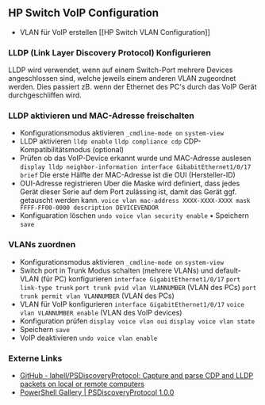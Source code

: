 ## HP Switch VoIP Configuration
* VLAN für VoIP erstellen
[[HP Switch VLAN Configuration]]

### LLDP (Link Layer Discovery Protocol) Konfigurieren
LLDP wird verwendet, wenn auf einem Switch-Port mehrere Devices angeschlossen sind, welche jeweils einem anderen VLAN zugeordnet werden. Dies passiert zB. wenn der Ethernet des PC's durch das VoIP Gerät durchgeschliffen wird. 

### LLDP aktivieren und MAC-Adresse freischalten
* Konfigurationsmodus aktivieren
`_cmdline-mode on`
`system-view`
* LLDP aktivieren
`lldp enable`
`lldp compliance cdp` CDP-Kompatibilitätsmodus (optional)
* Prüfen ob das VoIP-Device erkannt wurde und MAC-Adresse auslesen
`display lldp neighbor-information interface GibabitEthernet1/0/17 brief`
Die erste Hälfte der MAC-Adresse ist die OUI (Hersteller-ID)
* OUI-Adresse registrieren
Uber die Maske wird definiert, dass jedes Gerät dieser Serie auf dem Port zulässing ist, damit das Gerät ggf. getauscht werden kann.
`voice vlan mac-address XXXX-XXXX-XXXX mask FFFF-FF00-0000 description DEVICEVENDOR`
* Konfiguaration löschen
`undo voice vlan security enable`
• Speichern
`save`

### VLANs zuordnen
* Konfigurationsmodus aktivieren
`_cmdline-mode on`
`system-view`
* Switch port in Trunk Modus schalten (mehrere VLANs) und default-VLAN (für PC) konfigurieren
`interface GigabitEthernet1/0/17`
`port link-type trunk`
`port trunk pvid vlan VLANNUMBER` (VLAN des PCs)
`port trunk permit vlan VLANNUMBER` (VLAN des PCs)
* VLAN für VoIP konfigurieren
`interface GigabitEthernet1/0/17`
`voice vlan VLANNUMBER enable` (VLAN des VoIP devices)
* Konfiguration prüfen
`display voice vlan oui`
`display voice vlan state`
* Speichern
`save`
* VoIP deaktivieren
`undo voice vlan enable`

### Externe Links
* [GitHub - lahell/PSDiscoveryProtocol: Capture and parse CDP and LLDP packets on local or remote computers](https://github.com/lahell/PSDiscoveryProtocol)
* [PowerShell Gallery | PSDiscoveryProtocol 1.0.0](https://www.powershellgallery.com/packages/PSDiscoveryProtocol/1.0.0)